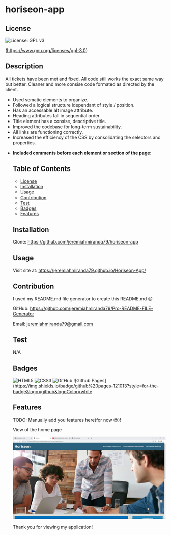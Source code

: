 # horiseon-app
    
  ## License
  ![License: GPL v3](https://img.shields.io/badge/License-GPLv3-blue.svg) 
 
  (https://www.gnu.org/licenses/gpl-3.0)

  ## Description
  All tickets have been met and fixed.  All code still works the exact same way but better. Cleaner and more consise code formated as directed by the client.

- Used sematic elements to organize.
- Followed a logical structure idependant of style / position.
- Has an accessable alt image attribute.
- Heading attributes fall in sequential order.
- Title element has a consise, descriptive title.
- Improved the codebase for long-term sustainability.
- All links are functioning correctly.
- Increased the efficiency of the CSS by consolidating the selectors and properties.
* **Included comments before each element or section of the page:**

  ## Table of Contents
  - [License](#license)
  - [Installation](#installation)
  - [Usage](#usage)
  - [Contribution](#contribution)
  - [Test](#test)
  - [Badges](#badges)
  - [Features](#features)

  ## Installation
  Clone: https://github.com/jeremiahmiranda79/horiseon-app

  ## Usage
  Visit site at: https://jeremiahmiranda79.github.io/Horiseon-App/

  ## Contribution
  I used my README.md file generator to create this README.md 😉

  GitHub: https://github.com/jeremiahmiranda79/Pro-README-FILE-Generator

  Email: jeremiahmiranda79@gmail.com

  ## Test
  N/A

  ## Badges
  ![HTML5](https://img.shields.io/badge/html5-%23E34F26.svg?style=for-the-badge&logo=html5&logoColor=white) ![CSS3](https://img.shields.io/badge/css3-%231572B6.svg?style=for-the-badge&logo=css3&logoColor=white) ![GitHub](https://img.shields.io/badge/github-%23121011.svg?style=for-the-badge&logo=github&logoColor=white) ![Github Pages](https://img.shields.io/badge/github%20pages-121013?style=for-the-badge&logo=github&logoColor=white

  ## Features
  TODO: Manually add you features here(for now 😉)!

  View of the home page

  ![screenshot](./assets/images/screenshot.png)

  Thank you for viewing my application! 